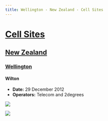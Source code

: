 ```yaml
---
title: Wellington - New Zealand - Cell Sites
---
```


# [Cell Sites](../../)

## [New Zealand](../)

### [Wellington](./)

#### Wilton

* **Date:** 29 December 2012
* **Operators:** Telecom and 2degrees

![](https://f001.backblazeb2.com/file/CellSites/NZ/WGN/20121229-192302.jpg)

![](https://f001.backblazeb2.com/file/CellSites/NZ/WGN/20121229-192314.jpg)
